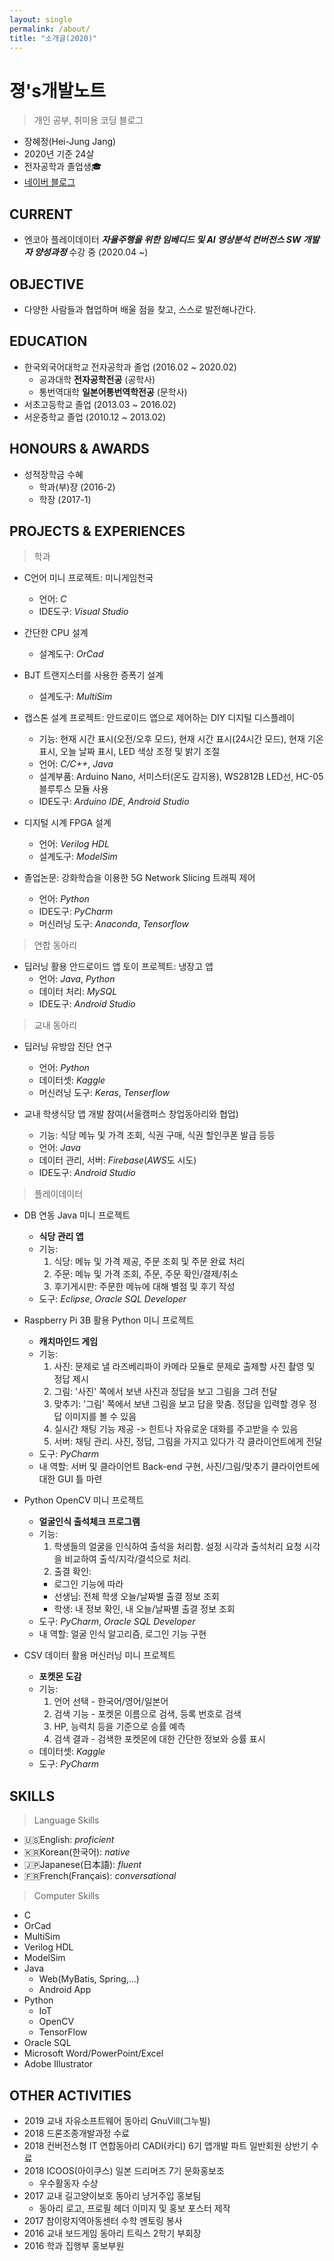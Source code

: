 ```yaml
---
layout: single
permalink: /about/
title: "소개글(2020)"
---
```


# 졍's개발노트

> 개인 공부, 취미용 코딩 블로그

- 장혜정(Hei-Jung Jang)
- 2020년 기준 24살
- 전자공학과 졸업생🎓
- [네이버 블로그](https://blog.naver.com/wkdgpwjd007)

## CURRENT

- 엔코아 플레이데이터 ***자율주행을 위한 임베디드 및 AI 영상분석 컨버전스 SW 개발자 양성과정*** 수강 중 (2020.04 ~)

## OBJECTIVE

- 다양한 사람들과 협업하며 배울 점을 찾고, 스스로 발전해나간다.

## EDUCATION

- 한국외국어대학교 전자공학과 졸업 (2016.02 ~ 2020.02)
  - 공과대학 **전자공학전공** (공학사)
  - 통번역대학 **일본어통번역학전공** (문학사)
- 서초고등학교 졸업 (2013.03 ~ 2016.02)
- 서운중학교 졸업 (2010.12 ~ 2013.02)

## HONOURS & AWARDS

- 성적장학금 수혜
  - 학과(부)장 (2016-2)
  - 학장 (2017-1)
  
## PROJECTS & EXPERIENCES

> 학과

- C언어 미니 프로젝트: 미니게임천국
  - 언어: *C*
  - IDE도구: *Visual Studio*

- 간단한 CPU 설계
  - 설계도구: *OrCad*

- BJT 트랜지스터를 사용한 증폭기 설계
  - 설계도구: *MultiSim*

- 캡스톤 설계 프로젝트: 안드로이드 앱으로 제어하는 DIY 디지털 디스플레이
  - 기능: 현재 시간 표시(오전/오후 모드), 현재 시간 표시(24시간 모드), 현재 기온 표시, 오늘 날짜 표시, LED 색상 조정 및 밝기 조절
  - 언어: *C/C++*, *Java*
  - 설계부품: Arduino Nano, 서미스터(온도 감지용), WS2812B LED선, HC-05 블루투스 모듈 사용
  - IDE도구: *Arduino IDE*, *Android Studio*

- 디지털 시계 FPGA 설계
  - 언어: *Verilog HDL*
  - 설계도구: *ModelSim*

- 졸업논문: 강화학습을 이용한 5G Network Slicing 트래픽 제어
  - 언어: *Python*
  - IDE도구: *PyCharm*
  - 머신러닝 도구: *Anaconda*, *Tensorflow*
  
> 연합 동아리

- 딥러닝 활용 안드로이드 앱 토이 프로젝트: 냉장고 앱
  - 언어: *Java*, *Python*
  - 데이터 처리: *MySQL*
  - IDE도구: *Android Studio*

> 교내 동아리

- 딥러닝 유방암 진단 연구
  - 언어: *Python*
  - 데이터셋: *Kaggle*
  - 머신러닝 도구: *Keras*, *Tenserflow*

- 교내 학생식당 앱 개발 참여(서울캠퍼스 창업동아리와 협업)
  - 기능: 식당 메뉴 및 가격 조회, 식권 구매, 식권 할인쿠폰 발급 등등
  - 언어: *Java*
  - 데이터 관리, 서버: *Firebase*(*AWS*도 시도)
  - IDE도구: *Android Studio*

> 플레이데이터

- DB 연동 Java 미니 프로젝트
  - **식당 관리 앱**
  - 기능:
    1. 식당: 메뉴 및 가격 제공, 주문 조회 및 주문 완료 처리
    2. 주문: 메뉴 및 가격 조회, 주문, 주문 확인/결제/취소
    3. 후기게시판: 주문한 메뉴에 대해 별점 및 후기 작성
  - 도구: *Eclipse*, *Oracle SQL Developer*

- Raspberry Pi 3B 활용 Python 미니 프로젝트
  - **캐치마인드 게임**
  - 기능:
    1. 사진: 문제로 낼 라즈베리파이 카메라 모듈로 문제로 출제할 사진 촬영 및 정답 제시
    2. 그림: '사진' 쪽에서 보낸 사진과 정답을 보고 그림을 그려 전달
    3. 맞추기: '그림' 쪽에서 보낸 그림을 보고 답을 맞춤. 정답을 입력할 경우 정답 이미지를 볼 수 있음
    4. 실시간 채팅 기능 제공 -> 힌트나 자유로운 대화를 주고받을 수 있음
    5. 서버: 채팅 관리. 사진, 정답, 그림을 가지고 있다가 각 클라이언트에게 전달
  - 도구: *PyCharm*
  - 내 역할: 서버 및 클라이언트 Back-end 구현, 사진/그림/맞추기 클라이언트에 대한 GUI 틀 마련

- Python OpenCV 미니 프로젝트
  - **얼굴인식 출석체크 프로그램**
  - 기능:
    1. 학생들의 얼굴을 인식하여 출석을 처리함. 설정 시각과 출석처리 요청 시각을 비교하여 출석/지각/결석으로 처리.
    2. 출결 확인:
      - 로그인 기능에 따라
      - 선생님: 전체 학생 오늘/날짜별 출결 정보 조회
      - 학생: 내 정보 확인, 내 오늘/날짜별 출결 정보 조회
  - 도구: *PyCharm*, *Oracle SQL Developer*
  - 내 역할: 얼굴 인식 알고리즘, 로그인 기능 구현

- CSV 데이터 활용 머신러닝 미니 프로젝트
  - **포켓몬 도감**
  - 기능:
    1. 언어 선택 - 한국어/영어/일본어
    2. 검색 기능 - 포켓몬 이름으로 검색, 등록 번호로 검색
    3. HP, 능력치 등을 기준으로 승률 예측
    4. 검색 결과 - 검색한 포켓몬에 대한 간단한 정보와 승률 표시
  - 데이터셋: *Kaggle*
  - 도구: *PyCharm*

## SKILLS

> Language Skills

- 🇺🇸English: *proficient*
- 🇰🇷Korean(한국어): *native*
- 🇯🇵Japanese(日本語): *fluent*
- 🇫🇷French(Français): *conversational*

> Computer Skills

- C
- OrCad
- MultiSim
- Verilog HDL
- ModelSim
- Java
  - Web(MyBatis, Spring,...)
  - Android App
- Python
  - IoT
  - OpenCV
  - TensorFlow
- Oracle SQL
- Microsoft Word/PowerPoint/Excel
- Adobe Illustrator

## OTHER ACTIVITIES

- 2019 교내 자유소프트웨어 동아리 GnuVill(그누빌)
- 2018 드론조종개발과정 수료
- 2018 컨버전스형 IT 연합동아리 CADI(카디) 6기 앱개발 파트 일반회원 상반기 수료
- 2018 ICOOS(아이쿠스) 일본 드리머즈 7기 문화홍보조
  - 우수활동자 수상
- 2017 교내 길고양이보호 동아리 냥거주입 홍보팀
  - 동아리 로고, 프로필 헤더 이미지 및 홍보 포스터 제작
- 2017 참이랑지역아동센터 수학 멘토링 봉사
- 2016 교내 보드게임 동아리 트릭스 2학기 부회장
- 2016 학과 집행부 홍보부원
